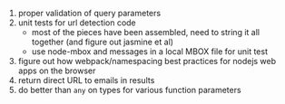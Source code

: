 1. proper validation of query parameters
2. unit tests for url detection code
    * most of the pieces have been assembled, need to string it all together
      (and figure out jasmine et al)
    * use node-mbox and messages in a local MBOX file for unit test
3. figure out how webpack/namespacing best practices for nodejs web apps on the
   browser
4. return direct URL to emails in results
5. do better than `any` on types for various function parameters
